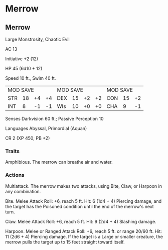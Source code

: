 # Merrow

## Merrow

Large Monstrosity, Chaotic Evil

AC 13

Initiative +2 (12)

HP 45 (6d10 + 12)

Speed 10 ft., Swim 40 ft.

<table><tr><td colspan="4">MOD SAVE</td><td colspan="4">MOD SAVE</td><td colspan="3">MOD SAVE</td></tr><tr><td>STR</td><td>18</td><td>+4</td><td>+4</td><td>DEX</td><td>15</td><td>+2</td><td>+2</td><td>CON</td><td>15</td><td>+2</td></tr><tr><td>INT</td><td>8</td><td>-1</td><td>-1</td><td>WIs</td><td>10</td><td>+0</td><td>+0</td><td>CHA</td><td>9</td><td>-1</td></tr></table>

Senses Darkvision 60 ft.; Passive Perception 10

Languages Abyssal, Primordial (Aquan)

CR 2 (XP 450; PB +2)

### Traits

Amphibious. The merrow can breathe air and water.

### Actions

Multiattack. The merrow makes two attacks, using Bite, Claw, or Harpoon in any combination.

Bite. Melee Attack Roll: +6, reach 5 ft. Hit: 6 (1d4 + 4) Piercing damage, and the target has the Poisoned condition until the end of the merrow's next turn.

Claw. Melee Attack Roll: +6, reach 5 ft. Hit: 9 (2d4 + 4) Slashing damage.

Harpoon. Melee or Ranged Attack Roll: +6, reach 5 ft. or range 20/60 ft. Hit: 11 (2d6 + 4) Piercing damage. If the target is a Large or smaller creature, the merrow pulls the target up to 15 feet straight toward itself.
